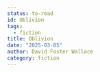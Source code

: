 ```yaml
---
status: to-read
id: Oblivion
tags:
  - fiction
title: Oblivion
date: "2025-03-05"
author: David Foster Wallace
category: fiction
---
```


